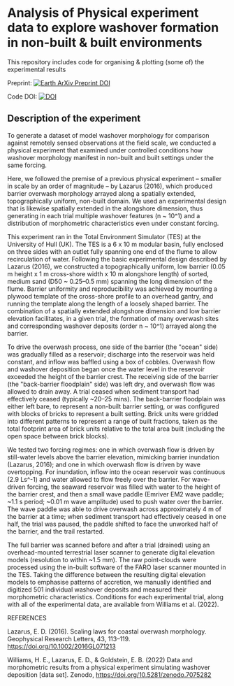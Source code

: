 # Analysis of Physical experiment data to explore washover formation in non-built & built environments

This repository includes code for organising & plotting (some of) the experimental results

Preprint:
[![Earth ArXiv Preprint
DOI](https://img.shields.io/badge/%F0%9F%8C%8D%F0%9F%8C%8F%F0%9F%8C%8E%20EarthArXiv-doi.org%2F10.31223%2FX5JH1X-%23FF7F2A)](https://doi.org/10.31223/X5JH1X)

Code DOI: 
[![DOI](https://zenodo.org/badge/DOI/10.5281/zenodo.6641396.svg)](https://doi.org/10.5281/zenodo.6641396)



## Description of the experiment

To generate a dataset of model washover morphology for comparison against remotely sensed observations at the field scale, we conducted a physical experiment that examined under controlled conditions how washover morphology manifest in non-built and built settings under the same forcing.

Here, we followed the premise of a previous physical experiment – smaller in scale by an order of magnitude – by Lazarus (2016), which produced barrier overwash morphology arrayed along a spatially extended, topographically uniform, non-built domain. We used an experimental design that is likewise spatially extended in the alongshore dimension, thus generating in each trial multiple washover features (n ~ 10^1) and a distribution of morphometric characteristics even under constant forcing.

This experiment ran in the Total Environment Simulator (TES) at the University of Hull (UK). The TES is a 6 x 10 m modular basin, fully enclosed on three sides with an outlet fully spanning one end of the flume to allow recirculation of water. Following the basic experimental design described by Lazarus (2016), we constructed a topographically uniform, low barrier (0.05 m height x 1 m cross-shore width x 10 m alongshore length) of sorted, medium sand (D50 ~ 0.25–0.5 mm) spanning the long dimension of the flume. Barrier uniformity and reproducibility was achieved by mounting a plywood template of the cross-shore profile to an overhead gantry, and running the template along the length of a loosely shaped barrier. The combination of a spatially extended alongshore dimension and low barrier elevation facilitates, in a given trial, the formation of many overwash sites and corresponding washover deposits (order n ~ 10^1) arrayed along the barrier.

To drive the overwash process, one side of the barrier (the "ocean" side) was gradually filled as a reservoir; discharge into the reservoir was held constant, and inflow was baffled using a box of cobbles. Overwash flow and washover deposition began once the water level in the reservoir exceeded the height of the barrier crest. The receiving side of the barrier (the "back-barrier floodplain" side) was left dry, and overwash flow was allowed to drain away. A trial ceased when sediment transport had effectively ceased (typically ~20–25 mins). The back-barrier floodplain was either left bare, to represent a non-built barrier setting, or was configured with blocks of bricks to represent a built setting. Brick units were gridded into different patterns to represent a range of built fractions, taken as the total footprint area of brick units relative to the total area built (including the open space between brick blocks).

We tested two forcing regimes: one in which overwash flow is driven by still-water levels above the barrier elevation, mimicking barrier inundation (Lazarus, 2016); and one in which overwash flow is driven by wave overtopping. For inundation, inflow into the ocean reservoir was continuous (2.9 Ls^-1) and water allowed to flow freely over the barrier. For wave-driven forcing, the seaward reservoir was filled with water to the height of the barrier crest, and then a small wave paddle (Emriver EM2 wave paddle; ~1.1 s period; ~0.01 m wave amplitude) used to push water over the barrier. The wave paddle was able to drive overwash across approximately 4 m of the barrier at a time; when sediment transport had effectively ceased in one half, the trial was paused, the paddle shifted to face the unworked half of the barrier, and the trail restarted.

The full barrier was scanned before and after a trial (drained) using an overhead-mounted terrestrial laser scanner to generate digital elevation models (resolution to within ~1.5 mm). The raw point-clouds were processed using the in-built software of the FARO laser scanner mounted in the TES. Taking the difference between the resulting digital elevation models to emphasise patterns of accretion, we manually identified and digitized 501 individual washover deposits and measured their morphometric characteristics. Conditions for each experimental trial, along with all of the experimental data, are available from Williams et al. (2022).

REFERENCES

Lazarus, E. D. (2016). Scaling laws for coastal overwash morphology. Geophysical Research Letters, 43, 113–119. https://doi.org/10.1002/2016GL071213

Williams, H. E., Lazarus, E. D., & Goldstein, E. B. (2022) Data and morphometric results from a physical experiment simulating washover deposition [data set]. Zenodo, https://doi.org/10.5281/zenodo.7075282


